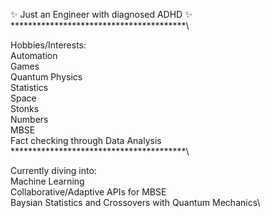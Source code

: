✨ Just an Engineer with diagnosed ADHD ✨
****************************************\

Hobbies/Interests:\
Automation\
Games\
Quantum Physics\
Statistics\
Space\
Stonks\
Numbers\
MBSE\
Fact checking through Data Analysis
****************************************\

Currently diving into:\
Machine Learning\
Collaborative/Adaptive APIs for MBSE\
Baysian Statistics and Crossovers with Quantum Mechanics\
